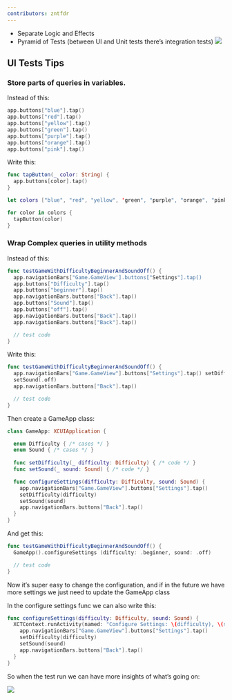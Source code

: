 ```yaml
---
contributors: zntfdr
---
```


- Separate Logic and Effects
- Pyramid of Tests (between UI and Unit tests there’s integration tests)
![][pyramidImage]

## UI Tests Tips

### Store parts of queries in variables.

Instead of this:

```swift
app.buttons["blue"].tap()
app.buttons["red"].tap()
app.buttons["yellow"].tap()
app.buttons["green"].tap()
app.buttons["purple"].tap()
app.buttons["orange"].tap()
app.buttons["pink"].tap() 
```

Write this:

```swift
func tapButton(_ color: String) {
  app.buttons[color].tap() 
}

let colors ["blue", "red", "yellow", 'green", "purple", "orange", "pink"]

for color in colors { 
  tapButton(color)
}
```

### Wrap Complex queries in utility methods

Instead of this:

```swift
func testGameWithDifficultyBeginnerAndSoundOff() { 
  app.navigationBars["Game.GameView'].buttons["Settings"].tap()
  app.buttons["Difficulty"].tap()
  app.buttons["beginner"].tap()
  app.navigationBars.buttons["Back"].tap()
  app.buttons["Sound"].tap()
  app.buttons["off"].tap()
  app.navigationBars.buttons["Back"].tap()
  app.navigationBars.buttons["Back"].tap() 

  // test code 
}
```

Write this:

```swift
func testGameWithDifficultyBeginnerAndSoundOff() {
  app.navigationBars["Game.GameView"].buttons["Settings"].tap() setDifficulty(.beginner)
  setSound(.off) 
  app.navigationBars.buttons["Back"].tap() 

  // test code 
}
```

Then create a GameApp class:

```swift
class GameApp: XCUIApplication { 

  enum Difficulty { /* cases */ }
  enum Sound { /* cases */ }
  
  func setDifficulty(_ difficulty: Difficulty) { /* code */ }
  func setSound(_ sound: Sound) { /* code */ } 

  func configureSettings(difficulty: Difficulty, sound: Sound) {
    app.navigationBars["Game.GameView"].buttons["Settings"].tap() 
    setDifficulty(difficulty)
    setSound(sound)
    app.navigationBars.buttons["Back"].tap() 
  }
}
```

And get this:

```swift
func testGameWithDifficultyBeginnerAndSoundOff() {
  GameApp().configureSettings (difficulty: .beginner, sound: .off)

  // test code 
}
```

Now it’s super easy to change the configuration, and if in the future we have more settings we just need to update the GameApp class

In the configure settings func we can also write this:

```swift
func configureSettings(difficulty: Difficulty, sound: Sound) { 
  XCTContext.runActivity(named: "Configure Settings: \(difficulty), \(sound)") { _ in 
    app.navigationBars["Game.GameView"].buttons["Settings"].tap()
    setDifficulty(difficulty)
    setSound(sound) 
    app.navigationBars.buttons["Back"].tap() 
  }
}
```

So when the test run we can have more insights of what’s going on:

![][testComplex6Image]

[pyramidImage]: ../../../images/notes/wwdc17/414/pyramid.png
[testComplex6Image]: ../../../images/notes/wwdc17/414/testComplex6.png